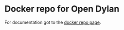 # Docker repo for Open Dylan


For documentation got to the [docker repo page](https://registry.hub.docker.com/u/rjmacready/opendylan/).

